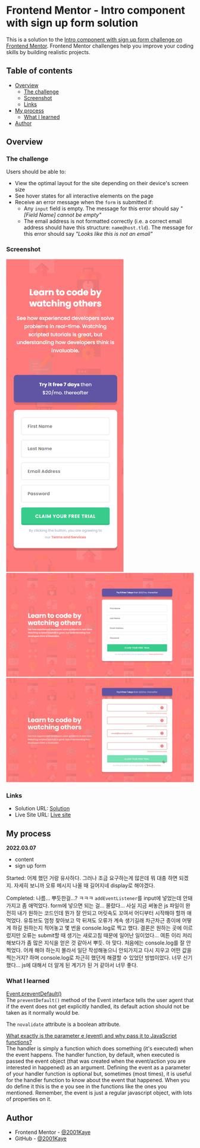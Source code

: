 # Frontend Mentor - Intro component with sign up form solution

This is a solution to the [Intro component with sign up form challenge on Frontend Mentor](https://www.frontendmentor.io/challenges/intro-component-with-signup-form-5cf91bd49edda32581d28fd1). Frontend Mentor challenges help you improve your coding skills by building realistic projects. 

## Table of contents

- [Overview](#overview)
  - [The challenge](#the-challenge)
  - [Screenshot](#screenshot)
  - [Links](#links)
- [My process](#my-process)
  - [What I learned](#what-i-learned)
- [Author](#author)

## Overview

### The challenge

Users should be able to:

- View the optimal layout for the site depending on their device's screen size
- See hover states for all interactive elements on the page
- Receive an error message when the `form` is submitted if:
  - Any `input` field is empty. The message for this error should say *"[Field Name] cannot be empty"*
  - The email address is not formatted correctly (i.e. a correct email address should have this structure: `name@host.tld`). The message for this error should say *"Looks like this is not an email"*

### Screenshot

![](./design/mobile-design.jpg)
![](./design/desktop-design.jpg)
![](./design/active-states.jpg)

### Links

- Solution URL: [Solution]()
- Live Site URL: [Live site]()

## My process

**2022.03.07**

- content
- sign up form

Started: 어제 했던 거랑 유사하다. 그러나 조금 요구하는게 많은데 뭐 대충 하면 되겠지. 자세히 보니까 오류 메시지 나올 때 길어지네 display로 해야겠다.

Completed: 나름... 뿌듯한걸...? ㅋㅋㅋ `addEventListener`를 input에 넣었는데 안돼가지고 좀 애먹었다. form에 넣으면 되는 걸... 몰랐다... 사실 지금 써놓은 js 파일이 완전히 내가 원하는 코드인데 뭔가 잘 안되고 머릿속도 꼬여서 어디부터 시작해야 할까 애먹었다. 유튜브도 엄청 찾아보고 막 뒤져도 오류가 계속 생기길래 차근차근 종이에 어떻게 하길 원하는지 적어놓고 몇 번을 console.log로 찍고 했다. 결론은 원하는 곳에 이르렀지만 오류는 submit할 때 생기는 새로고침 때문에 일어난 일이었다... 여튼 이리 저리 해보다가 좀 많은 지식을 얻은 것 같아서 뿌듯. 아 맞다. 처음에는 console.log를 잘 안 찍었다. 어캐 해야 하는지 몰라서 일단 작성해놓으니 안되가지고 다시 지우고 어떤 값을 찍는거지? 하며 console.log로 차근히 했던게 해결할 수 있었던 방법이었다. 너무 신기했다... js에 대해서 더 알게 된 계기가 된 거 같아서 너무 좋다.

### What I learned

[Event.preventDefault()](https://developer.mozilla.org/en-US/docs/Web/API/Event/preventDefault)   
The `preventDefault()` method of the Event interface tells the user agent that if the event does not get explicitly handled, its default action should not be taken as it normally would be.
   
The `novalidate` attribute is a boolean attribute.
   
[What exactly is the parameter e (event) and why pass it to JavaScript functions?](https://stackoverflow.com/questions/35936365/what-exactly-is-the-parameter-e-event-and-why-pass-it-to-javascript-functions)   
The handler is simply a function which does something (it's executed) when the event happens. The handler function, by default, when executed is passed the event object (that was created when the event/action you are interested in happened) as an argument. Defining the event as a parameter of your handler function is optional but, sometimes (most times), it is useful for the handler function to know about the event that happened. When you do define it this is the e you see in the functions like the ones you mentioned. Remember, the event is just a regular javascript object, with lots of properties on it.

## Author

- Frontend Mentor - [@2001Kaye](https://www.frontendmentor.io/profile/jhan117)
- GitHub - [@2001Kaye](https://github.com/jhan117)